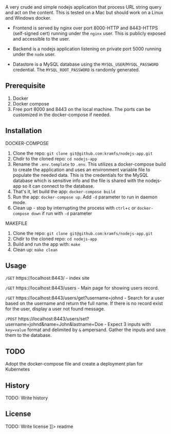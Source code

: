 <snippet>
  <content><![CDATA[
# ${1:Project Name}

A very crude and simple nodejs application that process URL string query and act on the content. This is tested on a Mac but should work on a Linux and Windows docker.

- Frontend is served by nginx over port 8000-HTTP and 8443-HTTPS (self-signed cert) running under the 
`nginx` user. This is publicly exposed and accessible to the user.
       
- Backend is a nodejs application listening on private port 5000 running under the `node` user.
       
- Datastore is a MySQL database using the `MYSQL_USER`/`MYSQL_PASSWORD` credential. The `MYSQL_ROOT_PASSWORD` is randomly generated.
    

## Prerequisite
1. Docker
2. Docker compose
3. Free port 8000 and 8443 on the local machine. The ports can be customized in the docker-compose if needed.

## Installation

DOCKER-COMPOSE
1. Clone the repo: `git clone git@github.com:kramfs/nodejs-app.git`
2. Chdir to the cloned repo: `cd nodejs-app`
3. Rename the `.env.template` to `.env`. This utilizes a docker-compose build to create the application and uses an environment variable file to populate the needed data. This is the credentials for the MySQL database which is sensitive info and the file is shared with the nodejs-app so it can connect to the database.
4. That's it, let build the app: `docker-compose build`
5. Run the app: `docker-compose up`. Add `-d` parameter to run in daemon mode.
6. Clean up - stop by interrupting the process with `ctrl`+`c` or `docker-compose down` if run with `-d` parameter

MAKEFILE
1. Clone the repo: `git clone git@github.com:kramfs/nodejs-app.git`
2. Chdir to the cloned repo: `cd nodejs-app`
3. Build and run the app with: `make`
4. Clean up: `make clean`

## Usage

 `/GET` https://localhost:8443/ - index site
        
 `/GET` https://localhost:8443/users - Main page for showing users record.
        
 `/GET` https://localhost:8443/users/get?username=johnd - Search for a user based on the username and return the full name. If there is no record exist for the user, display a user not found message.
        
 `/POST` https://localhost:8443/users/set?username=johnd&name=John&lastname=Doe - Expect 3 inputs with `key=value` format and delimited by `&` ampersand. Gather the inputs and save them to the database.



## TODO

Adopt the docker-compose file and create a deployment plan for Kubernetes

## History

TODO: Write history


## License

TODO: Write license
]]></content>
  <tabTrigger>readme</tabTrigger>
</snippet>

